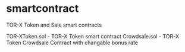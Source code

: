 # smartcontract
TOR-X Token and Sale smart contracts

TOR-XToken.sol - TOR-X Token smart contract
Crowdsale.sol  - TOR-X Token Crowdsale Contract with changable bonus rate

